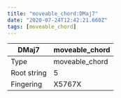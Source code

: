 ```yaml
---
title: "moveable_chord:DMaj7"
date: "2020-07-24T12:42:21.660Z"
tags: [moveable_chord]
---
```


|DMaj7|moveable_chord|
|---|---|
|Type|moveable_chord|
|Root string|5|
|Fingering|X5767X|

